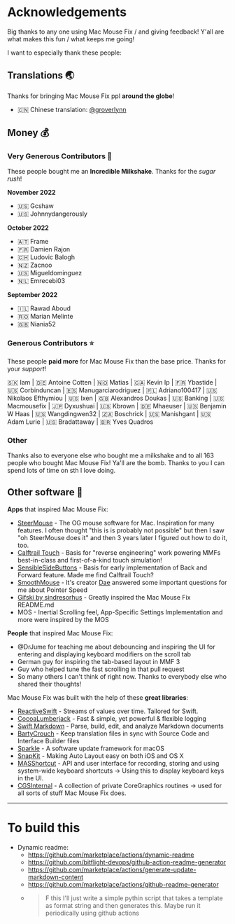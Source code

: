# Acknowledgements

Big thanks to any one using Mac Mouse Fix / and giving feedback! Y'all are what makes this fun / what keeps me going!

I want to especially thank these people:

## Translations 🌏

Thanks for bringing Mac Mouse Fix ppl **around the globe**!

- 🇨🇳 Chinese translation: [@groverlynn](https://github.com/groverlynn)

## Money 💰


### Very Generous Contributors 🚀

These people bought me an **Incredible Milkshake**. Thanks for the _sugar rush_! 

__November 2022__

- 🇺🇸 Gcshaw
- 🇺🇸 Johnnydangerously

__October 2022__

- 🇦🇹 Frame
- 🇫🇷 Damien Rajon
- 🇨🇭 Ludovic Balogh
- 🇳🇿 Zacnoo
- 🇺🇸 Migueldominguez
- 🇳🇱 Emrecebi03

__September 2022__

- 🇮🇱 Rawad Aboud
- 🇷🇴 Marian Melinte
- 🇬🇧 Niania52

### Generous Contributors ⭐️

These people **paid more** for Mac Mouse Fix than the base price. Thanks for your _support_!

🇸🇰 Iam | 🇩🇪 Antoine Cotten | 🇳🇴 Matias | 🇨🇦 Kevin Ip | 🇫🇷 Ybastide | 🇺🇸 Corbinduncan | 🇪🇸 Manugarciarodriguez | 🇵🇱 Adriano100417 | 🇺🇸 Nikolaos Efthymiou | 🇺🇸 Ixen | 🇬🇧 Alexandros Doukas | 🇺🇸 Banking | 🇺🇸 Macmousefix | 🇯🇵 Dyxushuai | 🇺🇸 Kbrown | 🇩🇪 Mhaeuser | 🇺🇸 Benjamin W Haas | 🇺🇸 Wangdingwen32 | 🇿🇦 Boschrick | 🇺🇸 Manishgant | 🇺🇸 Adam Lurie | 🇺🇸 Bradattaway | 🇧🇷 Yves Quadros

### Other

Thanks also to everyone else who bought me a milkshake and to all 163 people who bought Mac Mouse Fix! Ya'll are the bomb. Thanks to you I can spend lots of time on sth I love doing.

## Other software 👾

__Apps__ that inspired Mac Mouse Fix:

- [SteerMouse](https://plentycom.jp/en/steermouse/index.html) - The OG mouse software for Mac. Inspiration for many features. I often thought "this is is probably not possible" but then I saw "oh SteerMouse does it" and then 3 years later I figured out how to do it, too.
- [Calftrail Touch](https://github.com/calftrail/Touch) - Basis for "reverse engineering" work powering MMFs best-in-class and first-of-a-kind touch simulation!
- [SensibleSideButtons](https://github.com/archagon/sensible-side-buttons) - Basis for early implementation of Back and Forward feature. Made me find Calftrail Touch?
- [SmoothMouse](https://smoothmouse.com/) - It's creator [Dae](https://dae.me/) answered some important questions for me about Pointer Speed 
- [Gifski by sindresorhus](https://github.com/sindresorhus/Gifski) - Greatly inspired the Mac Mouse Fix README.md
- MOS - Inertial Scrolling feel, App-Specific Settings Implementation and more were inspired by the MOS

__People__ that inspired Mac Mouse Fix:

- @DrJume for teaching me about debouncing and inspiring the UI for entering and displaying keyboard modifiers on the scroll tab
- German guy for inspiring the tab-based layout in MMF 3
- Guy who helped tune the fast scrolling in that pull request
- So many others I can't think of right now. Thanks to everybody else who shared their thoughts!

Mac Mouse Fix was built with the help of these **great libraries**:

- [ReactiveSwift](https://github.com/ReactiveCocoa/ReactiveSwift) - Streams of values over time. Tailored for Swift.
- [CocoaLumberjack](https://github.com/CocoaLumberjack/CocoaLumberjack) - Fast & simple, yet powerful & flexible logging
- [Swift Markdown](https://github.com/apple/swift-markdown) - Parse, build, edit, and analyze Markdown documents
- [BartyCrouch](https://github.com/FlineDev/BartyCrouch) - Keep translation files in sync with Source Code and Interface Builder files
- [Sparkle](https://github.com/sparkle-project/Sparkle) - A software update framework for macOS
- [SnapKit](https://github.com/SnapKit/SnapKit) - Making Auto Layout easy on both iOS and OS X
- [MASShortcut](https://github.com/shpakovski/MASShortcut) - API and user interface for recording, storing and using system-wide keyboard shortcuts -> Using this to display keyboard keys in the UI.
- [CGSInternal](https://github.com/NUIKit/CGSInternal) - A collection of private CoreGraphics routines -> used for all sorts of stuff Mac Mouse Fix does.

---

# To build this

- Dynamic readme: 
  - https://github.com/marketplace/actions/dynamic-readme
  - https://github.com/bitflight-devops/github-action-readme-generator
  - https://github.com/marketplace/actions/generate-update-markdown-content
  - https://github.com/marketplace/actions/github-readme-generator
  - > F this I'll just write a simple pythin script that takes a template as format string and then generates this. Maybe run it periodically using github actions
